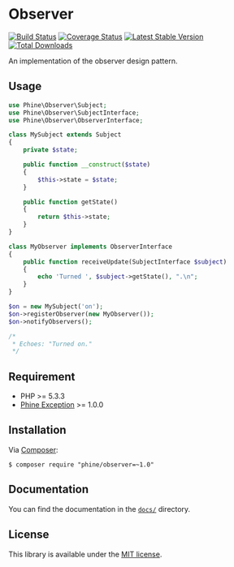 Observer
========

[![Build Status][]](https://travis-ci.org/phine/lib-observer)
[![Coverage Status][]](https://coveralls.io/r/phine/lib-observer)
[![Latest Stable Version][]](https://packagist.org/packages/phine/observer)
[![Total Downloads][]](https://packagist.org/packages/phine/observer)

An implementation of the observer design pattern.

Usage
-----

```php
use Phine\Observer\Subject;
use Phine\Observer\SubjectInterface;
use Phine\Observer\ObserverInterface;

class MySubject extends Subject
{
    private $state;

    public function __construct($state)
    {
        $this->state = $state;
    }

    public function getState()
    {
        return $this->state;
    }
}

class MyObserver implements ObserverInterface
{
    public function receiveUpdate(SubjectInterface $subject)
    {
        echo 'Turned ', $subject->getState(), ".\n";
    }
}

$on = new MySubject('on');
$on->registerObserver(new MyObserver());
$on->notifyObservers();

/*
 * Echoes: "Turned on."
 */
```

Requirement
-----------

- PHP >= 5.3.3
- [Phine Exception][] >= 1.0.0

Installation
------------

Via [Composer][]:

    $ composer require "phine/observer=~1.0"

Documentation
-------------

You can find the documentation in the [`docs/`](docs/) directory.

License
-------

This library is available under the [MIT license](LICENSE).

[Build Status]: https://travis-ci.org/phine/lib-observer.png?branch=master
[Coverage Status]: https://coveralls.io/repos/phine/lib-observer/badge.png
[Latest Stable Version]: https://poser.pugx.org/phine/observer/v/stable.png
[Total Downloads]: https://poser.pugx.org/phine/observer/downloads.png
[Phine Exception]: https://github.com/phine/lib-exception
[Composer]: http://getcomposer.org/
